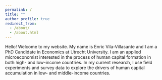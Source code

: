 ```yaml
---
permalink: /
title: ""
author_profile: true
redirect_from: 
  - /about/
  - /about.html
---
```


Hello! Welcome to my website. My name is Enric Vila-Villasante and I am a PhD Candidate in Economics at Utrecht University. I am an applied microeconomist interested in the process of human capital formation in both high- and low-income countries. In my current research, I use field experiments and survey data to explore the drivers of human capital accumulation in low- and middle-income countries. 
